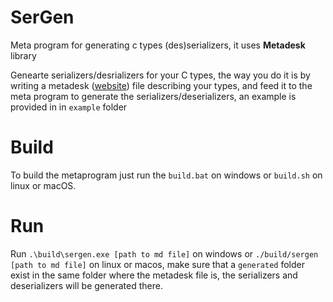 # SerGen
Meta program for generating c types (des)serializers, it uses **Metadesk** library

Genearte serializers/desrializers for your C types, the way you do it is by writing a metadesk ([website](https://dion.systems/metadesk.html)) file describing your types, and feed it to the meta program to generate the serializers/deserializers, an example is provided in in `example` folder

# Build
To build the metaprogram just run the `build.bat` on windows or `build.sh` on linux or macOS.

# Run
Run `.\build\sergen.exe [path to md file]` on windows or `./build/sergen [path to md file]` on linux or macos, make sure that a `generated` folder exist in the same folder where the metadesk file is, the serializers and deserializers will be generated there. 
